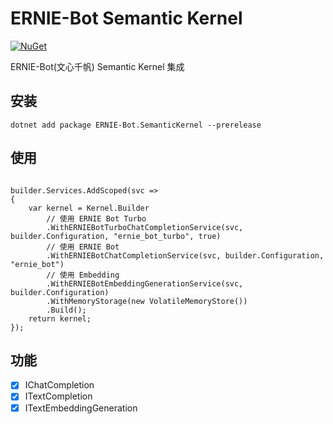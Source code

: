 ﻿# ERNIE-Bot Semantic Kernel

[![NuGet](https://img.shields.io/nuget/v/ERNIE-Bot.SemanticKernel?label=sk)](https://www.nuget.org/packages/ERNIE-Bot.SemanticKernel/)


ERNIE-Bot(文心千帆) Semantic Kernel 集成

## 安装

```
dotnet add package ERNIE-Bot.SemanticKernel --prerelease
```

## 使用

```

builder.Services.AddScoped(svc =>
{
    var kernel = Kernel.Builder
        // 使用 ERNIE Bot Turbo
        .WithERNIEBotTurboChatCompletionService(svc, builder.Configuration, "ernie_bot_turbo", true)
        // 使用 ERNIE Bot
        .WithERNIEBotChatCompletionService(svc, builder.Configuration, "ernie_bot")
        // 使用 Embedding
        .WithERNIEBotEmbeddingGenerationService(svc, builder.Configuration)
        .WithMemoryStorage(new VolatileMemoryStore())
        .Build();
    return kernel;
});
```

## 功能

- [x] IChatCompletion
- [x] ITextCompletion
- [x] ITextEmbeddingGeneration
